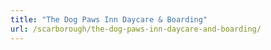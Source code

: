 ```yaml
---
title: "The Dog Paws Inn Daycare & Boarding"
url: /scarborough/the-dog-paws-inn-daycare-and-boarding/
---
```

